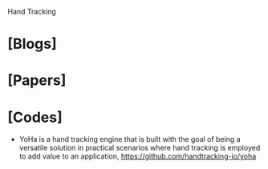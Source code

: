 Hand Tracking


# [Blogs]

# [Papers]

# [Codes]
+ YoHa is a hand tracking engine that is built with the goal of being a versatile solution in practical scenarios where hand tracking is employed to add value to an application, https://github.com/handtracking-io/yoha

